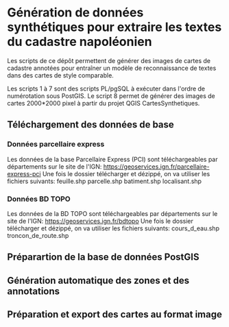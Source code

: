 # Génération de données synthétiques pour extraire les textes du cadastre napoléonien

Les scripts de ce dépôt permettent de générer des images de cartes de cadastre annotées pour entraîner un modèle de reconnaissance de textes dans des cartes de style comparable.

Les scripts 1 à 7 sont des scripts PL/pgSQL à exécuter dans l'ordre de numérotation sous PostGIS. 
Le script 8 permet de générer des images de cartes 2000*2000 pixel à partir du projet QGIS CartesSynthetiques.

## Téléchargement des données de base

### Données parcellaire express

Les données de la base Parcellaire Express (PCI) sont téléchargeables par départements sur le site de l'IGN: https://geoservices.ign.fr/parcellaire-express-pci
Une fois le dossier télécharger et dézippé, on va utiliser les fichiers suivants:
feuille.shp
parcelle.shp
batiment.shp
localisant.shp

### Données BD TOPO 

Les données de la BD TOPO sont téléchargeables par départements sur le site de l'IGN: https://geoservices.ign.fr/bdtopo
Une fois le dossier télécharger et dézippé, on va utiliser les fichiers suivants:
cours_d_eau.shp
troncon_de_route.shp

## Préparartion de la base de données PostGIS
## Génération automatique des zones et des annotations
## Préparation et export des cartes au format image

